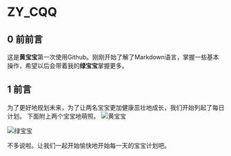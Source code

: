 # ZY_CQQ
## 0 前前言  
这是**黄宝宝**第一次使用Github。刚刚开始了解了Markdown语言，掌握一些基本操作，希望以后会带着我的**绿宝宝**掌握更多。
## 1 前言
为了更好地规划未来，为了让两名宝宝更加健康茁壮地成长，我们开始列起了每日计划。
下面附上两个宝宝地萌照。
![黄宝宝](http://2t.5068.com/uploads/allimg/120727/1P04551F-3.jpg)

![绿宝宝](http://www.reocities.com/TelevisionCity/Studio/4548/dipsy.jpg)

不多说啦。让我们一起开始愉快地开始每一天的宝宝计划吧。
